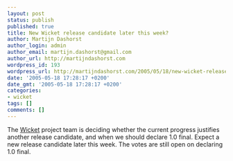 ```yaml
---
layout: post
status: publish
published: true
title: New Wicket release candidate later this week?
author: Martijn Dashorst
author_login: admin
author_email: martijn.dashorst@gmail.com
author_url: http://martijndashorst.com
wordpress_id: 193
wordpress_url: http://martijndashorst.com/2005/05/18/new-wicket-release-candidate-later-this-week/
date: '2005-05-18 17:28:17 +0200'
date_gmt: '2005-05-18 17:28:17 +0200'
categories:
- wicket
tags: []
comments: []
---
```

<p>The <a href="http://wicket.sf.net" title="Wicket">Wicket</a> project team is deciding whether the current progress justifies another release candidate, and when we should declare 1.0 final. Expect a new release candidate later this week. The votes are still open on declaring 1.0 final.</p>
